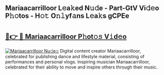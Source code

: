 ## Mariaacarrilloor L𝚎a𝚔ed N𝚞𝚍e - Part-GtV Vi𝚍𝚎o P𝚑𝚘tos - H𝚘𝚝 O𝚗𝚕yf𝚊ns L𝚎a𝚔s gCPEe

# <h2><a href="http://kfafkh.oniu.top/?m=Mariaacarrilloor">🔗👉 🔴 Mariaacarrilloor P𝚑ot𝚘𝚜 V𝚒d𝚎o</a></h2>

[![Mariaacarrilloor Nu𝚍e𝚜](https://i.imgur.com/0qMVB7G.gif)](http://kfafkh.oniu.top/?m=Mariaacarrilloor)
Digital content creator Mariaacarrilloor, celebrated for publishing dance and lifestyle material, consisting of performances and personal vlogs. Inspiring musician Mariaacarrilloor, celebrated for their ability to move and inspire others through their music.  
